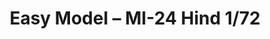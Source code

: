 ---
layout: product
title: "Easy Model – MI-24 Hind 1/72"
price: "3900" 
desc: "Gotova maketa"
img_path: "/assets/img/EZ37038.webp"
brand: "N/A"
available: true
special_offer: false
new: true
soon: false
cat: "099999"
subcat: "0N/A"
subsubcat: "0N/A"
sifra: "EZ37038"
popular: false
---